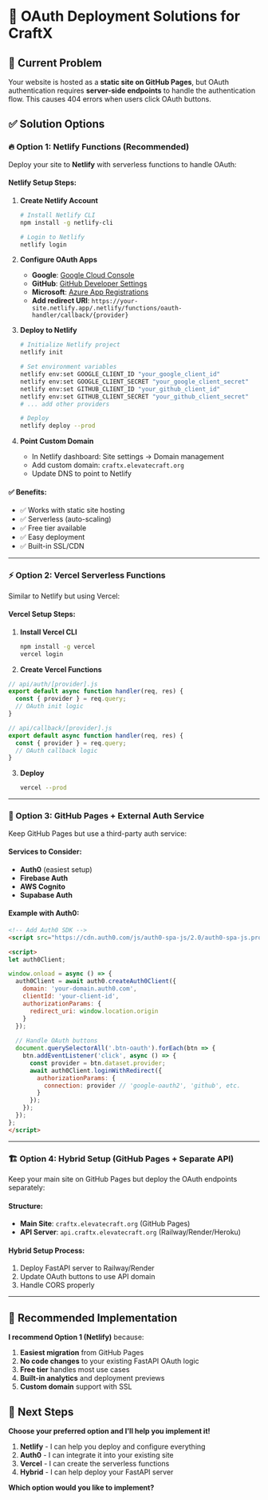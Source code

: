 # 🚀 OAuth Deployment Solutions for CraftX

## 🎯 **Current Problem**

Your website is hosted as a **static site on GitHub Pages**, but OAuth authentication requires **server-side endpoints** to handle the authentication flow. This causes 404 errors when users click OAuth buttons.

## ✅ **Solution Options**

### **🔥 Option 1: Netlify Functions (Recommended)**

Deploy your site to **Netlify** with serverless functions to handle OAuth:

#### **Netlify Setup Steps:**

1. **Create Netlify Account**

   ```bash
   # Install Netlify CLI
   npm install -g netlify-cli
   
   # Login to Netlify
   netlify login
   ```

1. **Configure OAuth Apps**
   - **Google**: [Google Cloud Console](https://console.cloud.google.com/apis/credentials)
   - **GitHub**: [GitHub Developer Settings](https://github.com/settings/developers)
   - **Microsoft**: [Azure App Registrations](https://portal.azure.com/#blade/Microsoft_AAD_IAM/ActiveDirectoryMenuBlade/RegisteredApps)
   - **Add redirect URI**: `https://your-site.netlify.app/.netlify/functions/oauth-handler/callback/{provider}`

1. **Deploy to Netlify**

   ```bash
   # Initialize Netlify project
   netlify init
   
   # Set environment variables
   netlify env:set GOOGLE_CLIENT_ID "your_google_client_id"
   netlify env:set GOOGLE_CLIENT_SECRET "your_google_client_secret"
   netlify env:set GITHUB_CLIENT_ID "your_github_client_id"
   netlify env:set GITHUB_CLIENT_SECRET "your_github_client_secret"
   # ... add other providers
   
   # Deploy
   netlify deploy --prod
   ```

1. **Point Custom Domain**
   - In Netlify dashboard: Site settings → Domain management
   - Add custom domain: `craftx.elevatecraft.org`
   - Update DNS to point to Netlify

#### **✅ Benefits:**

- ✅ Works with static site hosting
- ✅ Serverless (auto-scaling)
- ✅ Free tier available
- ✅ Easy deployment
- ✅ Built-in SSL/CDN

---

### **⚡ Option 2: Vercel Serverless Functions**

Similar to Netlify but using Vercel:

#### **Vercel Setup Steps:**

1. **Install Vercel CLI**

   ```bash
   npm install -g vercel
   vercel login
   ```

1. **Create Vercel Functions**

```javascript
// api/auth/[provider].js
export default async function handler(req, res) {
  const { provider } = req.query;
  // OAuth init logic
}

// api/callback/[provider].js
export default async function handler(req, res) {
  const { provider } = req.query;
  // OAuth callback logic
}
```

3. **Deploy**

   ```bash
   vercel --prod
   ```

---

### **🔧 Option 3: GitHub Pages + External Auth Service**

Keep GitHub Pages but use a third-party auth service:

#### **Services to Consider:**

- **Auth0** (easiest setup)
- **Firebase Auth**
- **AWS Cognito**
- **Supabase Auth**

#### **Example with Auth0:**

```html
<!-- Add Auth0 SDK -->
<script src="https://cdn.auth0.com/js/auth0-spa-js/2.0/auth0-spa-js.production.js"></script>

<script>
let auth0Client;

window.onload = async () => {
  auth0Client = await auth0.createAuth0Client({
    domain: 'your-domain.auth0.com',
    clientId: 'your-client-id',
    authorizationParams: {
      redirect_uri: window.location.origin
    }
  });
  
  // Handle OAuth buttons
  document.querySelectorAll('.btn-oauth').forEach(btn => {
    btn.addEventListener('click', async () => {
      const provider = btn.dataset.provider;
      await auth0Client.loginWithRedirect({
        authorizationParams: {
          connection: provider // 'google-oauth2', 'github', etc.
        }
      });
    });
  });
};
</script>
```

---

### **🏗️ Option 4: Hybrid Setup (GitHub Pages + Separate API)**

Keep your main site on GitHub Pages but deploy the OAuth endpoints separately:

#### **Structure:**

- **Main Site**: `craftx.elevatecraft.org` (GitHub Pages)
- **API Server**: `api.craftx.elevatecraft.org` (Railway/Render/Heroku)

#### **Hybrid Setup Process:**

1. Deploy FastAPI server to Railway/Render
2. Update OAuth buttons to use API domain
3. Handle CORS properly

---

## 🎯 **Recommended Implementation**

**I recommend Option 1 (Netlify)** because:

1. **Easiest migration** from GitHub Pages
1. **No code changes** to your existing FastAPI OAuth logic
1. **Free tier** handles most use cases
1. **Built-in analytics** and deployment previews
1. **Custom domain** support with SSL

## 🚀 **Next Steps**

**Choose your preferred option and I'll help you implement it!**

1. **Netlify** - I can help you deploy and configure everything
1. **Auth0** - I can integrate it into your existing site
1. **Vercel** - I can create the serverless functions
1. **Hybrid** - I can help deploy your FastAPI server

**Which option would you like to implement?**
